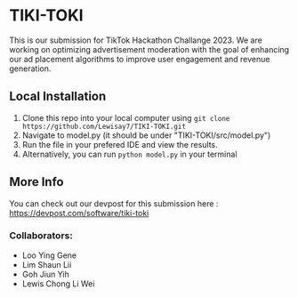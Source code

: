 # TIKI-TOKI
This is our submission for TikTok Hackathon Challange 2023. We are working on optimizing advertisement moderation with the goal of enhancing our ad placement algorithms to improve user engagement and revenue generation.

## Local Installation 
1. Clone this repo into your local computer using 
`git clone https://github.com/Lewisay7/TIKI-TOKI.git`
2. Navigate to model.py (it should be under "TIKI-TOKI/src/model.py")
3. Run the file in your prefered IDE and view the results. 
4. Alternatively, you can run `python model.py` in your terminal 

## More Info 
You can check out our devpost for this submission here : https://devpost.com/software/tiki-toki

### Collaborators: 
- Loo Ying Gene 
- Lim Shaun Lii 
- Goh Jiun Yih 
- Lewis Chong Li Wei 